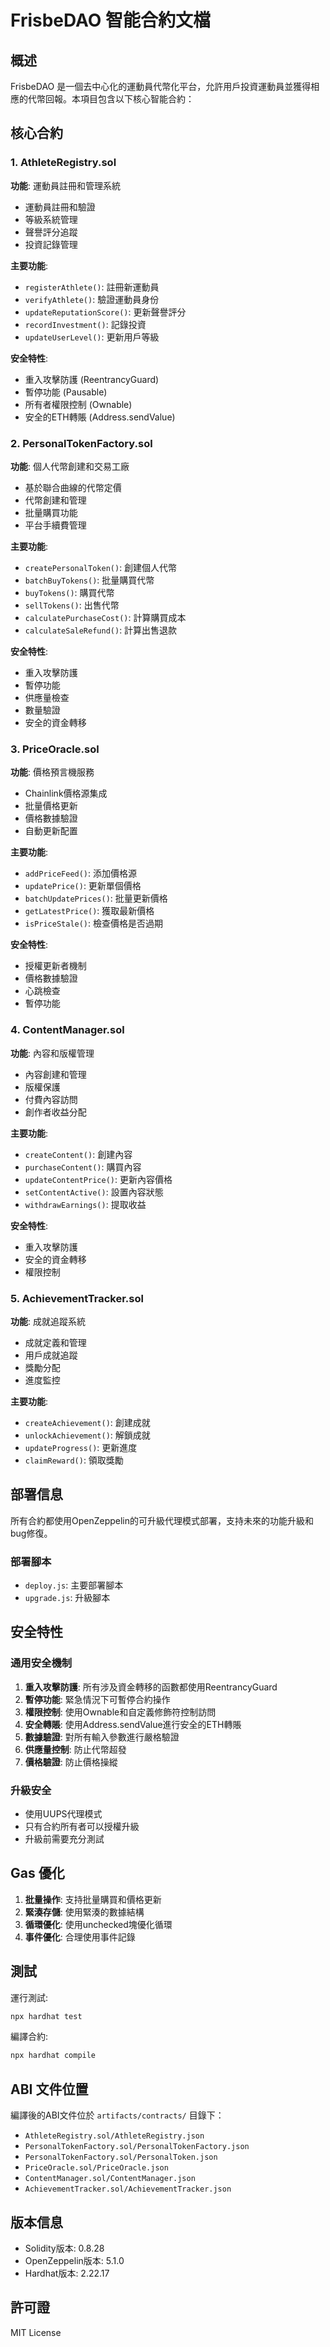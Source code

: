 # FrisbeDAO 智能合約文檔

## 概述

FrisbeDAO 是一個去中心化的運動員代幣化平台，允許用戶投資運動員並獲得相應的代幣回報。本項目包含以下核心智能合約：

## 核心合約

### 1. AthleteRegistry.sol
**功能**: 運動員註冊和管理系統
- 運動員註冊和驗證
- 等級系統管理
- 聲譽評分追蹤
- 投資記錄管理

**主要功能**:
- `registerAthlete()`: 註冊新運動員
- `verifyAthlete()`: 驗證運動員身份
- `updateReputationScore()`: 更新聲譽評分
- `recordInvestment()`: 記錄投資
- `updateUserLevel()`: 更新用戶等級

**安全特性**:
- 重入攻擊防護 (ReentrancyGuard)
- 暫停功能 (Pausable)
- 所有者權限控制 (Ownable)
- 安全的ETH轉賬 (Address.sendValue)

### 2. PersonalTokenFactory.sol
**功能**: 個人代幣創建和交易工廠
- 基於聯合曲線的代幣定價
- 代幣創建和管理
- 批量購買功能
- 平台手續費管理

**主要功能**:
- `createPersonalToken()`: 創建個人代幣
- `batchBuyTokens()`: 批量購買代幣
- `buyTokens()`: 購買代幣
- `sellTokens()`: 出售代幣
- `calculatePurchaseCost()`: 計算購買成本
- `calculateSaleRefund()`: 計算出售退款

**安全特性**:
- 重入攻擊防護
- 暫停功能
- 供應量檢查
- 數量驗證
- 安全的資金轉移

### 3. PriceOracle.sol
**功能**: 價格預言機服務
- Chainlink價格源集成
- 批量價格更新
- 價格數據驗證
- 自動更新配置

**主要功能**:
- `addPriceFeed()`: 添加價格源
- `updatePrice()`: 更新單個價格
- `batchUpdatePrices()`: 批量更新價格
- `getLatestPrice()`: 獲取最新價格
- `isPriceStale()`: 檢查價格是否過期

**安全特性**:
- 授權更新者機制
- 價格數據驗證
- 心跳檢查
- 暫停功能

### 4. ContentManager.sol
**功能**: 內容和版權管理
- 內容創建和管理
- 版權保護
- 付費內容訪問
- 創作者收益分配

**主要功能**:
- `createContent()`: 創建內容
- `purchaseContent()`: 購買內容
- `updateContentPrice()`: 更新內容價格
- `setContentActive()`: 設置內容狀態
- `withdrawEarnings()`: 提取收益

**安全特性**:
- 重入攻擊防護
- 安全的資金轉移
- 權限控制

### 5. AchievementTracker.sol
**功能**: 成就追蹤系統
- 成就定義和管理
- 用戶成就追蹤
- 獎勵分配
- 進度監控

**主要功能**:
- `createAchievement()`: 創建成就
- `unlockAchievement()`: 解鎖成就
- `updateProgress()`: 更新進度
- `claimReward()`: 領取獎勵

## 部署信息

所有合約都使用OpenZeppelin的可升級代理模式部署，支持未來的功能升級和bug修復。

### 部署腳本
- `deploy.js`: 主要部署腳本
- `upgrade.js`: 升級腳本

## 安全特性

### 通用安全機制
1. **重入攻擊防護**: 所有涉及資金轉移的函數都使用ReentrancyGuard
2. **暫停功能**: 緊急情況下可暫停合約操作
3. **權限控制**: 使用Ownable和自定義修飾符控制訪問
4. **安全轉賬**: 使用Address.sendValue進行安全的ETH轉賬
5. **數據驗證**: 對所有輸入參數進行嚴格驗證
6. **供應量控制**: 防止代幣超發
7. **價格驗證**: 防止價格操縱

### 升級安全
- 使用UUPS代理模式
- 只有合約所有者可以授權升級
- 升級前需要充分測試

## Gas 優化

1. **批量操作**: 支持批量購買和價格更新
2. **緊湊存儲**: 使用緊湊的數據結構
3. **循環優化**: 使用unchecked塊優化循環
4. **事件優化**: 合理使用事件記錄

## 測試

運行測試:
```bash
npx hardhat test
```

編譯合約:
```bash
npx hardhat compile
```

## ABI 文件位置

編譯後的ABI文件位於 `artifacts/contracts/` 目錄下：
- `AthleteRegistry.sol/AthleteRegistry.json`
- `PersonalTokenFactory.sol/PersonalTokenFactory.json`
- `PersonalTokenFactory.sol/PersonalToken.json`
- `PriceOracle.sol/PriceOracle.json`
- `ContentManager.sol/ContentManager.json`
- `AchievementTracker.sol/AchievementTracker.json`

## 版本信息

- Solidity版本: 0.8.28
- OpenZeppelin版本: 5.1.0
- Hardhat版本: 2.22.17

## 許可證

MIT License